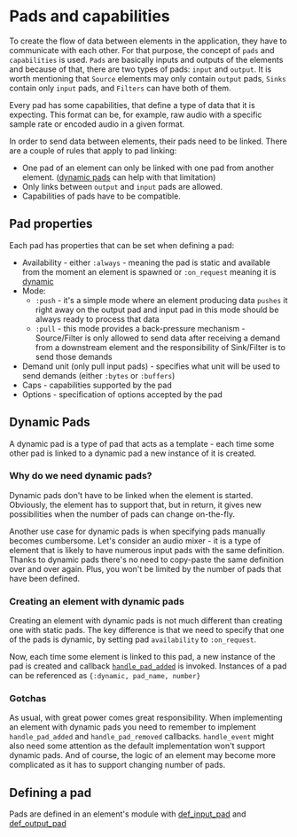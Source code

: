 # Pads and capabilities

To create the flow of data between elements in the application, they have to communicate with each other. For that purpose, the concept of `pads` and `capabilities` is used. `Pads` are basically inputs and outputs of the elements and because of that, there are two types of pads: `input` and `output`. It is worth mentioning that `Source` elements may only contain `output` pads, `Sinks` contain only `input` pads, and `Filters` can have both of them.

Every pad has some capabilities, that define a type of data that it is expecting. This format can be, for example, raw audio with a specific sample rate or encoded audio in a given format.

In order to send data between elements, their pads need to be linked. There are a couple of rules that apply to pad linking:

* One pad of an element can only be linked with one pad from another element.
  ([dynamic pads](#dynamic-pads) can help with that limitation)
* Only links between `output` and `input` pads are allowed.
* Capabilities of pads have to be compatible.

## Pad properties

Each pad has properties that can be set when defining a pad:

* Availability - either `:always` - meaning the pad is static and available from the moment an element
  is spawned or `:on_request` meaning it is [dynamic](#dynamic-pads)
* Mode:
  * `:push` - it's a simple mode where an element producing data `pushes` it right away on the output pad
    and input pad in this mode should be always ready to process that data
  * `:pull` - this mode provides a back-pressure mechanism - Source/Filter is only allowed to send data
    after receiving a demand from a downstream element and the responsibility of Sink/Filter is to send those
    demands
* Demand unit (only pull input pads) - specifies what unit will be used to send demands
  (either `:bytes` or `:buffers`)
* Caps - capabilities supported by the pad
* Options - specification of options accepted by the pad

## Dynamic Pads

A dynamic pad is a type of pad that acts as a template - each time some other pad is linked to a dynamic pad
a new instance of it is created.

### Why do we need dynamic pads?

Dynamic pads don't have to be linked when the element is started. Obviously,
the element has to support that, but in return, it gives new possibilities when the number
of pads can change on-the-fly.

Another use case for dynamic pads is when specifying pads manually becomes cumbersome.
Let's consider an audio mixer - it is a type of element that is likely to have numerous input pads
with the same definition.
Thanks to dynamic pads there's no need to copy-paste the same definition over and over again.
Plus, you won't be limited by the number of pads that have been defined.

### Creating an element with dynamic pads

Creating an element with dynamic pads is not much different than
creating one with static pads. The key difference is that
we need to specify that one of the pads is dynamic, by setting pad `availability`
to `:on_request`.

Now, each time some element is linked to this pad, a new instance of the
pad is created and callback [`handle_pad_added`](https://hexdocs.pm/membrane_core/Membrane.Element.Base.Mixin.CommonBehaviour.html#c:handle_pad_added/3)
is invoked. Instances of a pad can be referenced as `{:dynamic, pad_name, number}`

### Gotchas

As usual, with great power comes great responsibility. When implementing an element with
dynamic pads you need to remember to implement `handle_pad_added` and `handle_pad_removed`
callbacks. `handle_event` might also need some attention as the default implementation won't support
dynamic pads. And of course, the logic of an element may become more complicated as it has to support
changing number of pads.

## Defining a pad

Pads are defined in an element's module with [def_input_pad](https://hexdocs.pm/membrane_core/Membrane.Element.Base.Mixin.SinkBehaviour.html#def_input_pad/2) and  [def_output_pad](https://hexdocs.pm/membrane_core/Membrane.Element.Base.Mixin.SinkBehaviour.html#def_output_pad/2)
